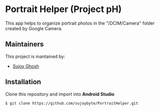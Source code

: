 # Portrait Helper (Project pH)
This app helps to organize portrait photos in the "/DCIM/Camera" folder created by Google Camera.

## Maintainers
This project is mantained by:
* [Sujoy Ghosh](https://github.com/sujoybyte)

## Installation
Clone this repository and import into **Android Studio**
```
$ git clone https://github.com/sujoybyte/PortraitHelper.git
```


